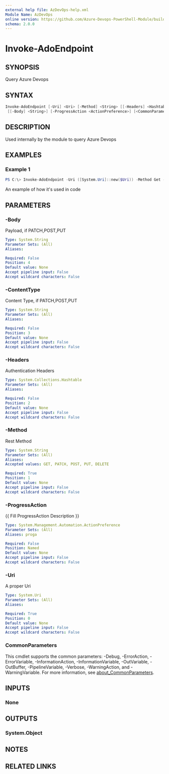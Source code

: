 ```yaml
---
external help file: AzDevOps-help.xml
Module Name: AzDevOps
online version: https://github.com/Azure-Devops-PowerShell-Module/build/blob/master/docs/Invoke-AdoEndpoint.md#invoke-adoendpoint
schema: 2.0.0
---
```


# Invoke-AdoEndpoint

## SYNOPSIS

Query Azure Devops

## SYNTAX

```powershell
Invoke-AdoEndpoint [-Uri] <Uri> [-Method] <String> [[-Headers] <Hashtable>] [[-ContentType] <String>]
 [[-Body] <String>] [-ProgressAction <ActionPreference>] [<CommonParameters>]
```

## DESCRIPTION

Used internally by the module to query Azure Devops

## EXAMPLES

### Example 1

```powershell
PS C:\> Invoke-AdoEndpoint -Uri ([System.Uri]::new($Uri)) -Method Get -Headers $Global:azDevOpsHeader -Verbose:$VerbosePreference
```

An example of how it's used in code

## PARAMETERS

### -Body

Payload, if PATCH,POST,PUT

```yaml
Type: System.String
Parameter Sets: (All)
Aliases:

Required: False
Position: 4
Default value: None
Accept pipeline input: False
Accept wildcard characters: False
```

### -ContentType

Content Type, if PATCH,POST,PUT

```yaml
Type: System.String
Parameter Sets: (All)
Aliases:

Required: False
Position: 3
Default value: None
Accept pipeline input: False
Accept wildcard characters: False
```

### -Headers

Authentication Headers

```yaml
Type: System.Collections.Hashtable
Parameter Sets: (All)
Aliases:

Required: False
Position: 2
Default value: None
Accept pipeline input: False
Accept wildcard characters: False
```

### -Method

Rest Method

```yaml
Type: System.String
Parameter Sets: (All)
Aliases:
Accepted values: GET, PATCH, POST, PUT, DELETE

Required: True
Position: 1
Default value: None
Accept pipeline input: False
Accept wildcard characters: False
```

### -ProgressAction

{{ Fill ProgressAction Description }}

```yaml
Type: System.Management.Automation.ActionPreference
Parameter Sets: (All)
Aliases: proga

Required: False
Position: Named
Default value: None
Accept pipeline input: False
Accept wildcard characters: False
```

### -Uri

A proper Uri

```yaml
Type: System.Uri
Parameter Sets: (All)
Aliases:

Required: True
Position: 0
Default value: None
Accept pipeline input: False
Accept wildcard characters: False
```

### CommonParameters

This cmdlet supports the common parameters: -Debug, -ErrorAction, -ErrorVariable, -InformationAction, -InformationVariable, -OutVariable, -OutBuffer, -PipelineVariable, -Verbose, -WarningAction, and -WarningVariable. For more information, see [about_CommonParameters](http://go.microsoft.com/fwlink/?LinkID=113216).

## INPUTS

### None

## OUTPUTS

### System.Object

## NOTES

## RELATED LINKS
